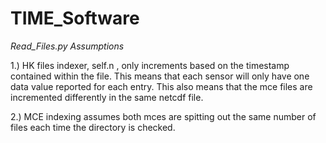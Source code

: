 # TIME_Software

*Read_Files.py Assumptions*

  1.) HK files indexer, self.n , only increments based on the timestamp contained within the file. This means that each sensor will only have one data value reported for each entry. This also means that the mce files are incremented differently in the same netcdf file. 

  2.) MCE indexing assumes both mces are spitting out the same number of files each time the directory is checked.
